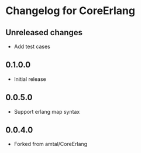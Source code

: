 # Changelog for CoreErlang

## Unreleased changes

- Add test cases

## 0.1.0.0

- Initial release

## 0.0.5.0

- Support erlang map syntax

## 0.0.4.0

- Forked from amtal/CoreErlang

